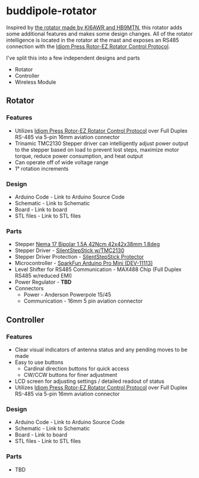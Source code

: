# buddipole-rotator

Inspired by [the rotator made by KI6AWR and HB9MTN](https://qsl.net/hb9mtn/BPMW/MW_Rotor.html), this rotator adds some additional features and makes some design changes. All of the rotator intelligence is located in the rotator at the mast and exposes an RS485 connection with the [Idiom Press Rotor-EZ Rotator Control Protocol](https://www.hamsupply.com/wp-content/uploads/2015/11/Rotor-EZ-Protocol.pdf).

I've split this into a few independent designs and parts

- Rotator
- Controller
- Wireless Module

## Rotator 

### Features
- Utilizes [Idiom Press Rotor-EZ Rotator Control Protocol](https://www.hamsupply.com/wp-content/uploads/2015/11/Rotor-EZ-Protocol.pdf) over Full Duplex RS-485 via 5-pin 16mm aviation connector
- Trinamic TMC2130 Stepper driver can intelligently adjust power output to the stepper based on load to prevent lost steps, maximize motor torque, reduce power consumption, and heat output
- Can operate off of wide voltage range
- 1° rotation increments
  
### Design
- Arduino Code - Link to Arduino Source Code
- Schematic - Link to Schematic
- Board - Link to board
- STL files - Link to STL files

### Parts
- Stepper [Nema 17 Bipolar 1.5A 42Ncm 42x42x38mm 1.8deg](https://www.amazon.com/STEPPERONLINE-Stepper-Bipolar-42x42x38mm-Connector/dp/B0B38GX54H)
- Stepper Driver - [SilentStepStick w/TMC2130](https://learn.watterott.com/silentstepstick/)
- Stepper Driver Protection - [SilentStepStick Protector](https://learn.watterott.com/silentstepstick/protector/)
- Microcontroller - [SparkFun Arduino Pro Mini (DEV-11113)](https://www.sparkfun.com/products/11113)
- Level Shifter for RS485 Communication - MAX488 Chip (Full Duplex RS485 w/reduced EMI)
- Power Regulator - **TBD**
- Connectors
  - Power - Anderson Powerpole 15/45
  - Communication - 16mm 5 pin aviation connector 

## Controller

### Features
- Clear visual indicators of antenna status and any pending moves to be made
- Easy to use buttons
  - Cardinal direction buttons for quick access
  - CW/CCW buttons for finer adjustment
- LCD screen for adjusting settings / detailed readout of status
- Utilizes [Idiom Press Rotor-EZ Rotator Control Protocol](https://www.hamsupply.com/wp-content/uploads/2015/11/Rotor-EZ-Protocol.pdf) over Full Duplex RS-485 via 5-pin 16mm aviation connector

### Design
- Arduino Code - Link to Arduino Source Code
- Schematic - Link to Schematic
- Board - Link to board
- STL files - Link to STL files

### Parts
- TBD
